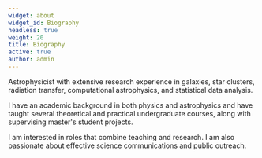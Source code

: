 ```yaml
---
widget: about
widget_id: Biography
headless: true
weight: 20
title: Biography
active: true
author: admin
---
```

Astrophysicist with extensive research experience in galaxies, star clusters, radiation transfer, computational astrophysics, and statistical data analysis. 

I have an academic background in both physics and astrophysics and have taught several theoretical and practical undergraduate courses, along with supervising master's student projects. 

I am interested in roles that combine teaching and research. I am also passionate about effective science communications and public outreach.